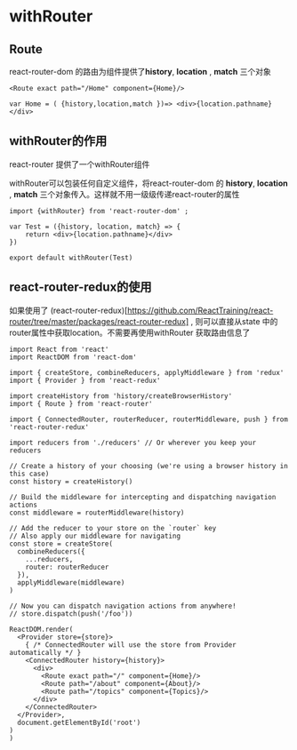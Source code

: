 # withRouter

## Route

react-router-dom 的路由为组件提供了**history**, **location** , **match** 三个对象
```
<Route exact path="/Home" component={Home}/>

var Home = ( {history,location,match })=> <div>{location.pathname}</div>
```

## withRouter的作用

react-router 提供了一个withRouter组件

withRouter可以包装任何自定义组件，将react-router-dom 的 **history**, **location** , **match** 三个对象传入。这样就不用一级级传递react-router的属性

```
import {withRouter} from 'react-router-dom' ;

var Test = ({history, location, match} => {
    return <div>{location.pathname}</div>
})

export default withRouter(Test)
```

## react-router-redux的使用

如果使用了 (react-router-redux)[https://github.com/ReactTraining/react-router/tree/master/packages/react-router-redux] , 则可以直接从state 中的router属性中获取location。不需要再使用withRouter 获取路由信息了

```
import React from 'react'
import ReactDOM from 'react-dom'

import { createStore, combineReducers, applyMiddleware } from 'redux'
import { Provider } from 'react-redux'

import createHistory from 'history/createBrowserHistory'
import { Route } from 'react-router'

import { ConnectedRouter, routerReducer, routerMiddleware, push } from 'react-router-redux'

import reducers from './reducers' // Or wherever you keep your reducers

// Create a history of your choosing (we're using a browser history in this case)
const history = createHistory()

// Build the middleware for intercepting and dispatching navigation actions
const middleware = routerMiddleware(history)

// Add the reducer to your store on the `router` key
// Also apply our middleware for navigating
const store = createStore(
  combineReducers({
    ...reducers,
    router: routerReducer
  }),
  applyMiddleware(middleware)
)

// Now you can dispatch navigation actions from anywhere!
// store.dispatch(push('/foo'))

ReactDOM.render(
  <Provider store={store}>
    { /* ConnectedRouter will use the store from Provider automatically */ }
    <ConnectedRouter history={history}>
      <div>
        <Route exact path="/" component={Home}/>
        <Route path="/about" component={About}/>
        <Route path="/topics" component={Topics}/>
      </div>
    </ConnectedRouter>
  </Provider>,
  document.getElementById('root')
)
)
```

